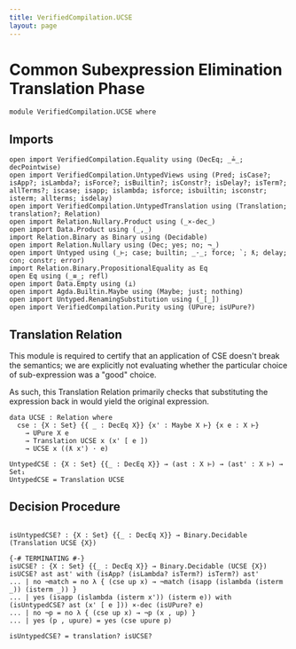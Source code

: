 ```yaml
---
title: VerifiedCompilation.UCSE
layout: page
---
```


# Common Subexpression Elimination Translation Phase
```
module VerifiedCompilation.UCSE where

```
## Imports

```
open import VerifiedCompilation.Equality using (DecEq; _≟_; decPointwise)
open import VerifiedCompilation.UntypedViews using (Pred; isCase?; isApp?; isLambda?; isForce?; isBuiltin?; isConstr?; isDelay?; isTerm?; allTerms?; iscase; isapp; islambda; isforce; isbuiltin; isconstr; isterm; allterms; isdelay)
open import VerifiedCompilation.UntypedTranslation using (Translation; translation?; Relation)
open import Relation.Nullary.Product using (_×-dec_)
open import Data.Product using (_,_)
import Relation.Binary as Binary using (Decidable)
open import Relation.Nullary using (Dec; yes; no; ¬_)
open import Untyped using (_⊢; case; builtin; _·_; force; `; ƛ; delay; con; constr; error)
import Relation.Binary.PropositionalEquality as Eq
open Eq using (_≡_; refl)
open import Data.Empty using (⊥)
open import Agda.Builtin.Maybe using (Maybe; just; nothing)
open import Untyped.RenamingSubstitution using (_[_])
open import VerifiedCompilation.Purity using (UPure; isUPure?)
```
## Translation Relation

This module is required to certify that an application of CSE doesn't break the
semantics; we are explicitly not evaluating whether the particular choice of
sub-expression was a "good" choice.

As such, this Translation Relation primarily checks that substituting the expression
back in would yield the original expression.

```
data UCSE : Relation where
  cse : {X : Set} {{ _ : DecEq X}} {x' : Maybe X ⊢} {x e : X ⊢}
    → UPure X e
    → Translation UCSE x (x' [ e ])
    → UCSE x ((ƛ x') · e)

UntypedCSE : {X : Set} {{_ : DecEq X}} → (ast : X ⊢) → (ast' : X ⊢) → Set₁
UntypedCSE = Translation UCSE

```

## Decision Procedure

```

isUntypedCSE? : {X : Set} {{_ : DecEq X}} → Binary.Decidable (Translation UCSE {X})

{-# TERMINATING #-}
isUCSE? : {X : Set} {{_ : DecEq X}} → Binary.Decidable (UCSE {X})
isUCSE? ast ast' with (isApp? (isLambda? isTerm?) isTerm?) ast'
... | no ¬match = no λ { (cse up x) → ¬match (isapp (islambda (isterm _)) (isterm _)) }
... | yes (isapp (islambda (isterm x')) (isterm e)) with (isUntypedCSE? ast (x' [ e ])) ×-dec (isUPure? e)
... | no ¬p = no λ { (cse up x) → ¬p (x , up) }
... | yes (p , upure) = yes (cse upure p)

isUntypedCSE? = translation? isUCSE?
```
